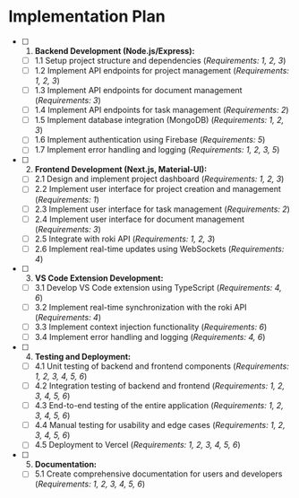 # Implementation Plan

- [ ] 1. **Backend Development (Node.js/Express):**
    - [ ] 1.1 Setup project structure and dependencies (_Requirements: 1, 2, 3_)
    - [ ] 1.2 Implement API endpoints for project management (_Requirements: 1, 2, 3_)
    - [ ] 1.3 Implement API endpoints for document management (_Requirements: 3_)
    - [ ] 1.4 Implement API endpoints for task management (_Requirements: 2_)
    - [ ] 1.5 Implement database integration (MongoDB) (_Requirements: 1, 2, 3_)
    - [ ] 1.6 Implement authentication using Firebase (_Requirements: 5_)
    - [ ] 1.7 Implement error handling and logging (_Requirements: 1, 2, 3, 5_)
- [ ] 2. **Frontend Development (Next.js, Material-UI):**
    - [ ] 2.1 Design and implement project dashboard (_Requirements: 1, 2, 3_)
    - [ ] 2.2 Implement user interface for project creation and management (_Requirements: 1_)
    - [ ] 2.3 Implement user interface for task management (_Requirements: 2_)
    - [ ] 2.4 Implement user interface for document management (_Requirements: 3_)
    - [ ] 2.5 Integrate with roki API (_Requirements: 1, 2, 3_)
    - [ ] 2.6 Implement real-time updates using WebSockets (_Requirements: 4_)
- [ ] 3. **VS Code Extension Development:**
    - [ ] 3.1 Develop VS Code extension using TypeScript (_Requirements: 4, 6_)
    - [ ] 3.2 Implement real-time synchronization with the roki API (_Requirements: 4_)
    - [ ] 3.3 Implement context injection functionality (_Requirements: 6_)
    - [ ] 3.4 Implement error handling and logging (_Requirements: 4, 6_)
- [ ] 4. **Testing and Deployment:**
    - [ ] 4.1 Unit testing of backend and frontend components (_Requirements: 1, 2, 3, 4, 5, 6_)
    - [ ] 4.2 Integration testing of backend and frontend (_Requirements: 1, 2, 3, 4, 5, 6_)
    - [ ] 4.3 End-to-end testing of the entire application (_Requirements: 1, 2, 3, 4, 5, 6_)
    - [ ] 4.4 Manual testing for usability and edge cases (_Requirements: 1, 2, 3, 4, 5, 6_)
    - [ ] 4.5 Deployment to Vercel (_Requirements: 1, 2, 3, 4, 5, 6_)
- [ ] 5. **Documentation:**
    - [ ] 5.1 Create comprehensive documentation for users and developers (_Requirements: 1, 2, 3, 4, 5, 6_)